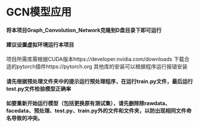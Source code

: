 # GCN模型应用
#### 将本项目Graph_Convolution_Network克隆到D盘目录下即可运行
#### 建议设置虚拟环境运行本项目
项目所需库需根据CUDA版本https://developer.nvidia.com/downloads
下载合适的pytorch插件https://pytorch.org
其他库的安装可以根据程序运行报错安装
#### 请先根据预处理文件夹中的提示运行预处理程序，在运行train.py文件，最后运行test.py文件检验模型正确率
#### 如要重新开始运行模型（包括更换原有测试集），请先删除除rawdata、facedata、预处理、test.py、train.py外的文件和文件夹，以防出现相同文件命名导致的冲突。
